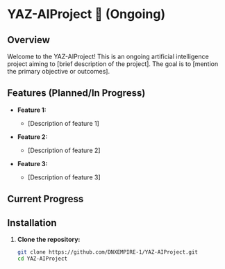 # YAZ-AIProject 🤖 (Ongoing)

## Overview

Welcome to the YAZ-AIProject! This is an ongoing artificial intelligence project aiming to [brief description of the project]. The goal is to [mention the primary objective or outcomes].

## Features (Planned/In Progress)

- **Feature 1:**
  - [Description of feature 1]

- **Feature 2:**
  - [Description of feature 2]

- **Feature 3:**
  - [Description of feature 3]

## Current Progress

## Installation

1. **Clone the repository:**
   ```bash
   git clone https://github.com/DNXEMPIRE-1/YAZ-AIProject.git
   cd YAZ-AIProject
